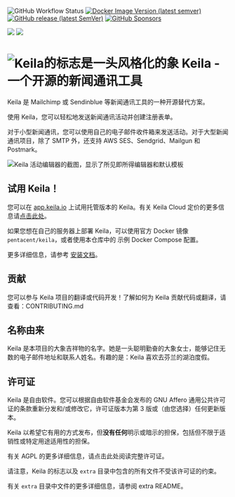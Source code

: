 ![GitHub Workflow Status](https://img.shields.io/github/actions/workflow/status/pentacent/keila/ci.yml?label=构建&style=flat-square&branch=main)
[![Docker Image Version (latest semver)](https://img.shields.io/docker/v/pentacent/keila?color=blue&label=Docker镜像&style=flat-square)](https://hub.docker.com/r/pentacent/keila/tags)
[![GitHub release (latest SemVer)](https://img.shields.io/github/v/release/pentacent/keila?label=最新版本&style=flat-square)](https://github.com/pentacent/keila/releases)
[![GitHub Sponsors](https://img.shields.io/github/sponsors/pentacent?color=ff69b4)](https://github.com/sponsors/pentacent)

<a href="https://fosstodon.org/@keila" title="在Mastodon上关注Keila" rel="me"><img src="https://img.shields.io/mastodon/follow/109370923780670804?domain=https%3A%2F%2Ffosstodon.org&label=关注&style=flat-square&logo=mastodon&color=blue&logoColor=white"></a>
<a href="https://bsky.app/profile/pentacent.bsky.social" title="在Bluesky上关注Keila的开发动态"><img src="https://img.shields.io/badge/dynamic/json?url=https%3A%2F%2Fpublic.api.bsky.app%2Fxrpc%2Fapp.bsky.actor.getProfile%2F%3Factor%3Dpentacent.bsky.social&query=%24.followersCount&style=flat-square&logo=bluesky&logoColor=white&label=Bluesky"></a>

# ![Keila的标志是一头风格化的象](.github/assets/logo.svg) Keila - 一个开源的新闻通讯工具

Keila 是 Mailchimp 或 Sendinblue 等新闻通讯工具的一种开源替代方案。

使用 Keila，您可以轻松地发送新闻通讯活动并创建注册表单。

对于小型新闻通讯，您可以使用自己的电子邮件收件箱来发送活动。对于大型新闻通讯项目，除了 SMTP 外，还支持 AWS SES、Sendgrid、Mailgun 和 Postmark。

![Keila 活动编辑器的截图，显示了所见即所得编辑器和默认模板](https://www.keila.io/_astro/keila-2024-05-01.BUp8L2VZ.png)

## 试用 Keila！

您可以在 [app.keila.io](https://app.keila.io/auth/register) 上试用托管版本的 Keila。有关 Keila Cloud 定价的更多信息请[点击此处](https://www.keila.io/pricing)。

如果您想在自己的服务器上部署 Keila，可以使用官方 Docker 镜像 `pentacent/keila`，或者使用本仓库中的 示例 Docker Compose 配置。

更多详细信息，请参考 [安装文档](https://www.keila.io/docs/installation)。

## 贡献

您可以参与 Keila 项目的翻译或代码开发！了解如何为 Keila 贡献代码或翻译，请查看：CONTRIBUTING.md

## 名称由来

Keila 是本项目的大象吉祥物的名字。她是一头聪明勤奋的大象女士，能够记住无数的电子邮件地址和联系人姓名。有趣的是：Keila 喜欢去芬兰的湖泊度假。

## 许可证

Keila 是自由软件。您可以根据自由软件基金会发布的 GNU Affero 通用公共许可证的条款重新分发和/或修改它，许可证版本为第 3 版或（由您选择）任何更新版本。

Keila 以希望它有用的方式发布，但**没有任何**明示或暗示的担保，包括但不限于适销性或特定用途适用性的担保。

有关 AGPL 的更多详细信息，请点击此处阅读完整许可证。

请注意，Keila 的标志以及 `extra` 目录中包含的所有文件不受该许可证的约束。

有关 `extra` 目录中文件的更多详细信息，请参阅 extra README。